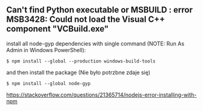 ## Can't find Python executable or MSBUILD : error MSB3428: Could not load the Visual C++ component "VCBuild.exe"

install all node-gyp dependencies with single command (NOTE: Run As Admin in Windows PowerShell):

`$ npm install --global --production windows-build-tools`

and then install the package (Nie było potrzbne zdaje się)

`$ npm install --global node-gyp`

https://stackoverflow.com/questions/21365714/nodejs-error-installing-with-npm
